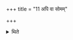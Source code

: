 +++
title = "11 अपि वा सोमम्"

+++

<details><summary>थिते</summary>

11. Or in the first libation one may name Soma Pitr̥mat at the time of offering the first libation and Agni Kavyavāhana... second (libation).
</details>
